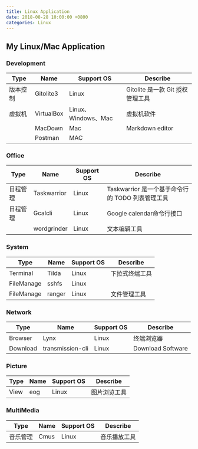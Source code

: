 ```yaml
---
title: Linux Application
date: 2018-08-28 10:00:00 +0800
categories: Linux
---
```


## My Linux/Mac Application ##
### Development ###


| Type | Name | Support OS | Describe |
|------|------|------------|----------|
| 版本控制 |Gitolite3| Linux | Gitolite 是一款 Git 授权管理工具 |
| 虚拟机 |VirtualBox| Linux、Windows、Mac | 虚拟机软件                       |
| | MacDown | Mac | Markdown editor |
| | Postman | MAC | |



### Office  ###

| Type | Name | Support OS | Describe |
|------|------|------------|----------|
| 日程管理 | Taskwarrior | Linux      | Taskwarrior 是一个基于命令行的 TODO 列表管理工具 |
| 日程管理 | Gcalcli     | Linux      | Google calendar命令行接口                        |
|          | wordgrinder | Linux      | 文本编辑工具                                     |



### System  ###

| Type | Name | Support OS | Describe |
|------|------|------------|----------|
| Terminal   | Tilda  | Linux      | 下拉式终端工具 |
| FileManage | sshfs  | Linux      |                |
| FileManage | ranger | Linux      | 文件管理工具   |



### Network  ###
| Type | Name | Support OS | Describe |
|------|------|------------|----------|
| Browser  | Lynx             | Linux      | 终端浏览器        |
| Download | transmission-cli | Linux      | Download Software |


### Picture ###

| Type | Name | Support OS | Describe |
|------|------|------------|----------|
| View | eog  | Linux      | 图片浏览工具 |

### MultiMedia ###

| Type | Name | Support OS | Describe |
|------|------|------------|----------|
| 音乐管理 | Cmus | Linux      | 音乐播放工具 |